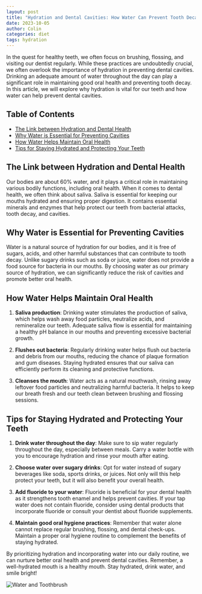 ```yaml
---
layout: post
title: "Hydration and Dental Cavities: How Water Can Prevent Tooth Decay"
date: 2023-10-05
author: Colin
categories: diet
tags: hydration
---
```


In the quest for healthy teeth, we often focus on brushing, flossing, and visiting our dentist regularly. While these practices are undoubtedly crucial, we often overlook the importance of hydration in preventing dental cavities. Drinking an adequate amount of water throughout the day can play a significant role in maintaining good oral health and preventing tooth decay. In this article, we will explore why hydration is vital for our teeth and how water can help prevent dental cavities.

## Table of Contents
- [The Link between Hydration and Dental Health](#the-link-between-hydration-and-dental-health)
- [Why Water is Essential for Preventing Cavities](#why-water-is-essential-for-preventing-cavities)
- [How Water Helps Maintain Oral Health](#how-water-helps-maintain-oral-health)
- [Tips for Staying Hydrated and Protecting Your Teeth](#tips-for-staying-hydrated-and-protecting-your-teeth)

## The Link between Hydration and Dental Health

Our bodies are about 60% water, and it plays a critical role in maintaining various bodily functions, including oral health. When it comes to dental health, we often think about saliva. Saliva is essential for keeping our mouths hydrated and ensuring proper digestion. It contains essential minerals and enzymes that help protect our teeth from bacterial attacks, tooth decay, and cavities.

## Why Water is Essential for Preventing Cavities

Water is a natural source of hydration for our bodies, and it is free of sugars, acids, and other harmful substances that can contribute to tooth decay. Unlike sugary drinks such as soda or juice, water does not provide a food source for bacteria in our mouths. By choosing water as our primary source of hydration, we can significantly reduce the risk of cavities and promote better oral health.

## How Water Helps Maintain Oral Health

1. **Saliva production**: Drinking water stimulates the production of saliva, which helps wash away food particles, neutralize acids, and remineralize our teeth. Adequate saliva flow is essential for maintaining a healthy pH balance in our mouths and preventing excessive bacterial growth.

2. **Flushes out bacteria**: Regularly drinking water helps flush out bacteria and debris from our mouths, reducing the chance of plaque formation and gum diseases. Staying hydrated ensures that our saliva can efficiently perform its cleaning and protective functions.

3. **Cleanses the mouth**: Water acts as a natural mouthwash, rinsing away leftover food particles and neutralizing harmful bacteria. It helps to keep our breath fresh and our teeth clean between brushing and flossing sessions.

## Tips for Staying Hydrated and Protecting Your Teeth

1. **Drink water throughout the day**: Make sure to sip water regularly throughout the day, especially between meals. Carry a water bottle with you to encourage hydration and rinse your mouth after eating.

2. **Choose water over sugary drinks**: Opt for water instead of sugary beverages like soda, sports drinks, or juices. Not only will this help protect your teeth, but it will also benefit your overall health.

3. **Add fluoride to your water**: Fluoride is beneficial for your dental health as it strengthens tooth enamel and helps prevent cavities. If your tap water does not contain fluoride, consider using dental products that incorporate fluoride or consult your dentist about fluoride supplements.

4. **Maintain good oral hygiene practices**: Remember that water alone cannot replace regular brushing, flossing, and dental check-ups. Maintain a proper oral hygiene routine to complement the benefits of staying hydrated.

By prioritizing hydration and incorporating water into our daily routine, we can nurture better oral health and prevent dental cavities. Remember, a well-hydrated mouth is a healthy mouth. Stay hydrated, drink water, and smile bright!

![Water and Toothbrush](https://source.unsplash.com/1600x900/?water,teeth,oralcare)